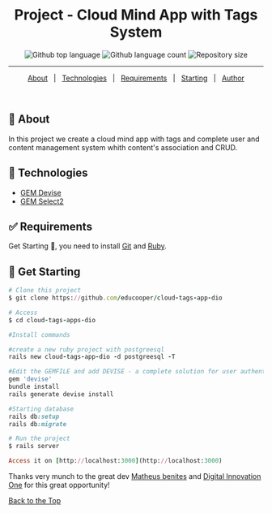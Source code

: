 <h1 align="center">Project - Cloud Mind App with Tags System</h1>

<p align="center">
  <img alt="Github top language" src="https://img.shields.io/github/languages/top/educooper/cloud-tags-app-dio?color=green"> 
  <img alt="Github language count" src="https://img.shields.io/github/languages/count/educooper/cloud-tags-app-dio?color=56BEB8">
 <img alt="Repository size" src="https://img.shields.io/github/repo-size/educooper/cloud-tags-app-dio?color=56BEB8">

<hr>

<p align="center">
  <a href="#dart-about">About</a> &#xa0; | &#xa0; 
  <!-- <a href="#sparkles-features">Features</a> &#xa0; | &#xa0; -->
  <a href="#rocket-technologies">Technologies</a> &#xa0; | &#xa0;
  <a href="#white_check_mark-requirements">Requirements</a> &#xa0; | &#xa0;
  <a href="#checkered_flag-starting">Starting</a> &#xa0; | &#xa0;
  <!-- <a href="#memo-license">License</a> &#xa0; | &#xa0; -->
  <a href="https://github.com/educooper" target="_blank">Author</a>
</p>


<br>

## :dart: About ##

In this project we create a cloud mind app with tags and complete user and content management system whith content's association and CRUD. 

## :rocket: Technologies ##

- [GEM Devise](https://github.com/heartcombo/devise)
- [GEM Select2](https://github.com/select2/select2)

## :white_check_mark: Requirements ##

Get Starting :checkered_flag:, you need to install [Git](https://git-scm.com) and [Ruby](https://www.ruby-lang.org/en/).

## :checkered_flag: Get Starting ##

```ruby
# Clone this project
$ git clone https://github.com/educooper/cloud-tags-app-dio

# Access
$ cd cloud-tags-apps-dio

#Install commands

#create a new ruby project with postgreesql
rails new cloud-tags-app-dio -d postgreesql -T 

#Edit the GEMFILE and add DEVISE - a complete solution for user authentications
gem 'devise'
bundle install
rails generate devise install

#Starting database
rails db:setup
rails db:migrate

# Run the project
$ rails server

Access it on [http://localhost:3000](http://localhost:3000)
```

Thanks very munch to the great dev [Matheus benites](https://github.com/benits) and [Digital Innovation One](https://web.digitalinnovation.one/) for this great opportunity!

<a href="#top">Back to the Top</a>
